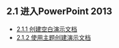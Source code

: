 ## 2.1  进入PowerPoint 2013

- [2.1.1  创建空白演示文档](chapter2/chapter2-1-1.md)
- [2.1.2  使用主题创建演示文档](chapter2/chapter2-1-2.md)

